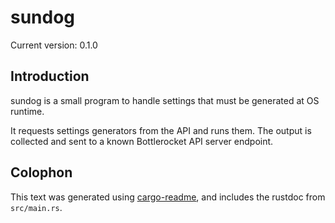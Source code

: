 # sundog

Current version: 0.1.0

## Introduction

sundog is a small program to handle settings that must be generated at OS runtime.

It requests settings generators from the API and runs them.
The output is collected and sent to a known Bottlerocket API server endpoint.

## Colophon

This text was generated using [cargo-readme](https://crates.io/crates/cargo-readme), and includes the rustdoc from `src/main.rs`.